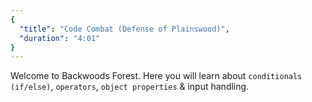 ```yaml
---
{
  "title": "Code Combat (Defense of Plainswood)",
  "duration": "4:01"
}
---
```


Welcome to Backwoods Forest. Here you will learn about `conditionals (if/else)`, `operators`, `object properties` & input handling.

